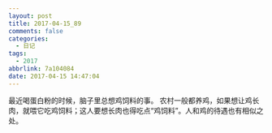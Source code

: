 ```yaml
---
layout: post
title: 2017-04-15_89
comments: false
categories:
  - 日记
tags:
  - 2017
abbrlink: 7a104084
date: 2017-04-15 14:47:04
---
```


  最近喝蛋白粉的时候，脑子里总想鸡饲料的事。
  农村一般都养鸡，如果想让鸡长肉，就喂它吃鸡饲料；这人要想长肉也得吃点&ldquo;鸡饲料&rdquo;。人和鸡的待遇也有相似之处。

